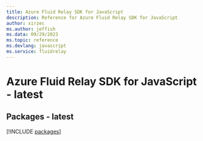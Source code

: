```yaml
---
title: Azure Fluid Relay SDK for JavaScript
description: Reference for Azure Fluid Relay SDK for JavaScript
author: xirzec
ms.author: jeffish
ms.data: 09/29/2023
ms.topic: reference
ms.devlang: javascript
ms.service: fluidrelay
---
```

# Azure Fluid Relay SDK for JavaScript - latest
## Packages - latest
[!INCLUDE [packages](fluid-relay-index.md)]
